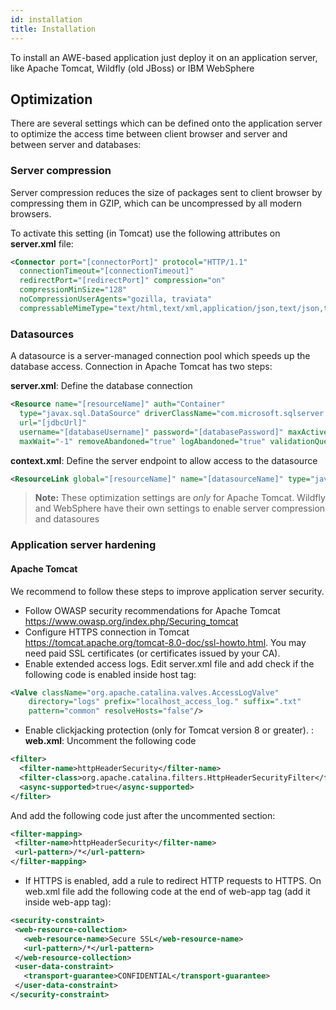 ```yaml
---
id: installation
title: Installation
---
```


To install an AWE-based application just deploy it on an application server, like Apache Tomcat, Wildfly (old JBoss) or IBM WebSphere

## Optimization

There are several settings which can be defined onto the application server to optimize the access time between client browser and server and between server and databases:

### Server compression

Server compression reduces the size of packages sent to client browser by compressing them in GZIP, which can be uncompressed by all modern browsers.

To activate this setting (in Tomcat) use the following attributes on **server.xml** file:

```xml
<Connector port="[connectorPort]" protocol="HTTP/1.1"
  connectionTimeout="[connectionTimeout]"
  redirectPort="[redirectPort]" compression="on" 
  compressionMinSize="128" 
  noCompressionUserAgents="gozilla, traviata" 
  compressableMimeType="text/html,text/xml,application/json,text/json,text/x-json,text/javascript,application/javascript,application/x-javascript,text/css,application/font-sfnt,image/svg+xml,application/x-font-ttf"/>
```

### Datasources

A datasource is a server-managed connection pool which speeds up the database access. Connection in Apache Tomcat has two steps:

**server.xml**: Define the database connection

```xml
<Resource name="[resourceName]" auth="Container"
  type="javax.sql.DataSource" driverClassName="com.microsoft.sqlserver.jdbc.SQLServerDriver"
  url="[jdbcUrl]"
  username="[databaseUsername]" password="[databasePassword]" maxActive="20" maxIdle="-1"
  maxWait="-1" removeAbandoned="true" logAbandoned="true" validationQuery="select 1 from ope"/>
```

**context.xml**: Define the server endpoint to allow access to the datasource

```xml
<ResourceLink global="[resourceName]" name="[datasourceName]" type="javax.sql.DataSource"/>
```

> **Note:** These optimization settings are *only* for Apache Tomcat. Wildfly and WebSphere have their own settings to enable server compression and datasoures

### Application server hardening

#### Apache Tomcat

We recommend to follow these steps to improve application server security.
*  Follow OWASP security recommendations for Apache Tomcat https://www.owasp.org/index.php/Securing_tomcat
*  Configure HTTPS connection in Tomcat https://tomcat.apache.org/tomcat-8.0-doc/ssl-howto.html. You may need paid SSL certificates (or certificates issued by your CA).
*  Enable extended access logs. Edit server.xml file and add check if the following code is enabled inside host tag:

```xml
<Valve className="org.apache.catalina.valves.AccessLogValve"
    directory="logs" prefix="localhost_access_log." suffix=".txt"
    pattern="common" resolveHosts="false"/>
```

*  Enable clickjacking protection (only for Tomcat version 8 or greater). :
**web.xml**: Uncomment the following code

```xml
<filter>
  <filter-name>httpHeaderSecurity</filter-name>
  <filter-class>org.apache.catalina.filters.HttpHeaderSecurityFilter</filter-class>
  <async-supported>true</async-supported>
</filter>
```

 And add the following code just after the uncommented section:

 ```xml
<filter-mapping>
  <filter-name>httpHeaderSecurity</filter-name>
  <url-pattern>/*</url-pattern>
</filter-mapping>
```

*  If HTTPS is enabled, add a rule to redirect HTTP requests to HTTPS. On web.xml file add the following code at the end of web-app tag (add it inside web-app tag):

```xml
<security-constraint>
 <web-resource-collection>
   <web-resource-name>Secure SSL</web-resource-name>
   <url-pattern>/*</url-pattern>
 </web-resource-collection>
 <user-data-constraint>
   <transport-guarantee>CONFIDENTIAL</transport-guarantee>
 </user-data-constraint>
</security-constraint>
```


